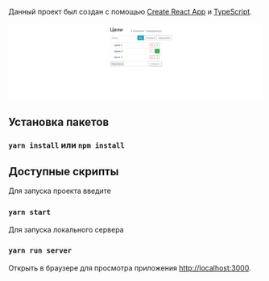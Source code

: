 Данный проект был создан с помощью [Create React App](https://github.com/facebook/create-react-app) и [TypeScript](https://www.typescriptlang.org/).

![Image alt](https://github.com/Nemets022/TodoReactTypeScript/raw/master/TodoReactTS.png)

## Установка пакетов

### `yarn install` или `npm install`

## Доступные скрипты

Для запуска проекта введите

### `yarn start`

Для запуска локального сервера
### `yarn run server`

Открыть в браузере для просмотра приложения [http://localhost:3000](http://localhost:3000).